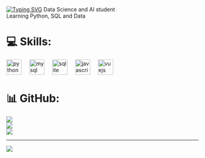 [![Typing SVG](https://readme-typing-svg.herokuapp.com/?color=%5F87FF&size=30&center=true&vCenter=true&width=1000&lines=Hello!+My+name+is+Angelita+Dias;Data+Science+student;+:%29)](https://git.io/typing-svg)
Data Science and AI student<br>Learning Python, SQL and Data


# 💻 Skills:
<div align="left">
  <img src="https://cdn.jsdelivr.net/gh/devicons/devicon/icons/python/python-original.svg" height="40" alt="python logo"  />
  <img width="12" />
  <img src="https://cdn.jsdelivr.net/gh/devicons/devicon/icons/mysql/mysql-original.svg" height="40" alt="mysql logo"  />
  <img width="12" />
  <img src="https://cdn.jsdelivr.net/gh/devicons/devicon/icons/sqlite/sqlite-original.svg" height="40" alt="sqlite logo"  />
  <img width="12" />
  <img src="https://cdn.jsdelivr.net/gh/devicons/devicon/icons/javascript/javascript-original.svg" height="40" alt="javascript logo"  />
  <img width="12" />
  <img src="https://cdn.jsdelivr.net/gh/devicons/devicon/icons/vuejs/vuejs-original.svg" height="40" alt="vuejs logo"  />
</div>

###
# 📊 GitHub:
![](https://github-readme-stats.vercel.app/api?username=angelitadias&theme=material-palenight&hide_border=false&include_all_commits=false&count_private=false)<br/>
![](https://github-readme-streak-stats.herokuapp.com/?user=angelitadias&theme=material-palenight&hide_border=false)<br/>
![](https://github-readme-stats.vercel.app/api/top-langs/?username=angelitadias&theme=material-palenight&hide_border=false&include_all_commits=false&count_private=false&layout=compact)

---
[![](https://visitcount.itsvg.in/api?id=angelitadias&icon=0&color=0)](https://visitcount.itsvg.in)






